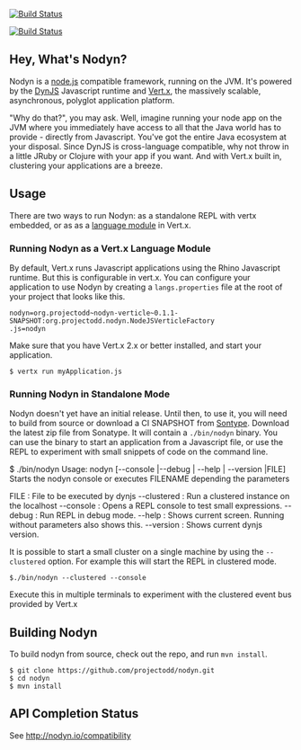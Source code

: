 [![Build Status](https://secure.travis-ci.org/projectodd/nodyn.png)](http://travis-ci.org/projectodd/nodyn)

[![Build Status](https://buildhive.cloudbees.com/job/projectodd/job/nodyn/badge/icon)](https://buildhive.cloudbees.com/job/projectodd/job/nodyn/)

## Hey, What's Nodyn?

Nodyn is a [node.js](http://nodejs.org) compatible framework, running on the
JVM. It's powered by the [DynJS](https://github.com/dynjs/dynjs) Javascript
runtime and [Vert.x](http://vertx.io), the massively scalable, asynchronous,
polyglot application platform. 

"Why do that?", you may ask. Well, imagine running your node app on
the JVM where you immediately have access to all that the Java world has to
provide - directly from Javascript. You've got the entire Java ecosystem at
your disposal. Since DynJS is cross-language compatible, why not throw in a
little JRuby or Clojure with your app if you want.  And with Vert.x built in,
clustering your applications are a breeze.

## Usage

There are two ways to run Nodyn: as a standalone REPL with vertx embedded, or
as as a [language module](http://vertx.io/language_support.html) in Vert.x.

### Running Nodyn as a Vert.x Language Module

By default, Vert.x runs Javascript applications using the Rhino Javascript
runtime.  But this is configurable in vert.x. You can configure your
application to use Nodyn by creating a `langs.properties` file at the root of
your project that looks like this.

    nodyn=org.projectodd~nodyn-verticle~0.1.1-SNAPSHOT:org.projectodd.nodyn.NodeJSVerticleFactory
    .js=nodyn

Make sure that you have Vert.x 2.x or better installed, and start your application.

    $ vertx run myApplication.js

### Running Nodyn in Standalone Mode

Nodyn doesn't yet have an initial release. Until then, to use it, you will need
to build from source or download a CI SNAPSHOT from
[Sontype](https://oss.sonatype.org/content/repositories/snapshots/org/projectodd/nodyn-standalone/0.1.1-SNAPSHOT/).
Download the latest zip file from Sonatype. It will contain a `./bin/nodyn` binary. 
You can use the binary to start an application from a Javascript file, or use the
REPL to experiment with small snippets of code on the command line.

  $ ./bin/nodyn
  Usage: nodyn [--console |--debug | --help | --version |FILE]
  Starts the nodyn console or executes FILENAME depending the parameters

   FILE        : File to be executed by dynjs
   --clustered : Run a clustered instance on the localhost
   --console   : Opens a REPL console to test small expressions.
   --debug     : Run REPL in debug mode.
   --help      : Shows current screen. Running without parameters also shows this.
   --version   : Shows current dynjs version.

It is possible to start a small cluster on a single machine by using the
`--clustered` option. For example this will start the REPL in clustered mode.

    $./bin/nodyn --clustered --console

Execute this in multiple terminals to experiment with the clustered event bus
provided by Vert.x


## Building Nodyn

To build nodyn from source, check out the repo, and run `mvn install`.

    $ git clone https://github.com/projectodd/nodyn.git
    $ cd nodyn
    $ mvn install

## API Completion Status

See http://nodyn.io/compatibility

